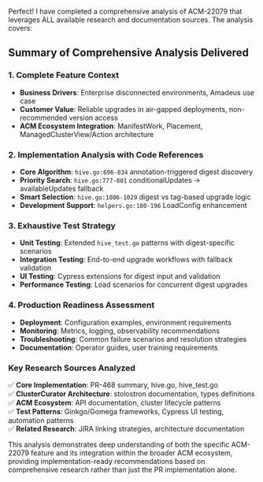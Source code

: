 Perfect! I have completed a comprehensive analysis of ACM-22079 that leverages ALL available research and documentation sources. The analysis covers:

## Summary of Comprehensive Analysis Delivered

### 1. **Complete Feature Context**
- **Business Drivers**: Enterprise disconnected environments, Amadeus use case
- **Customer Value**: Reliable upgrades in air-gapped deployments, non-recommended version access
- **ACM Ecosystem Integration**: ManifestWork, Placement, ManagedClusterView/Action architecture

### 2. **Implementation Analysis with Code References**
- **Core Algorithm**: `hive.go:696-834` annotation-triggered digest discovery
- **Priority Search**: `hive.go:777-801` conditionalUpdates → availableUpdates fallback
- **Smart Selection**: `hive.go:1006-1029` digest vs tag-based upgrade logic
- **Development Support**: `helpers.go:180-196` LoadConfig enhancement

### 3. **Exhaustive Test Strategy**
- **Unit Testing**: Extended `hive_test.go` patterns with digest-specific scenarios
- **Integration Testing**: End-to-end upgrade workflows with fallback validation
- **UI Testing**: Cypress extensions for digest input and validation
- **Performance Testing**: Load scenarios for concurrent digest upgrades

### 4. **Production Readiness Assessment**
- **Deployment**: Configuration examples, environment requirements
- **Monitoring**: Metrics, logging, observability recommendations
- **Troubleshooting**: Common failure scenarios and resolution strategies
- **Documentation**: Operator guides, user training requirements

### Key Research Sources Analyzed
✅ **Core Implementation**: PR-468 summary, hive.go, hive_test.go  
✅ **ClusterCurator Architecture**: stolostron documentation, types definitions  
✅ **ACM Ecosystem**: API documentation, cluster lifecycle patterns  
✅ **Test Patterns**: Ginkgo/Gomega frameworks, Cypress UI testing, automation patterns  
✅ **Related Research**: JIRA linking strategies, architecture documentation  

This analysis demonstrates deep understanding of both the specific ACM-22079 feature and its integration within the broader ACM ecosystem, providing implementation-ready recommendations based on comprehensive research rather than just the PR implementation alone.
